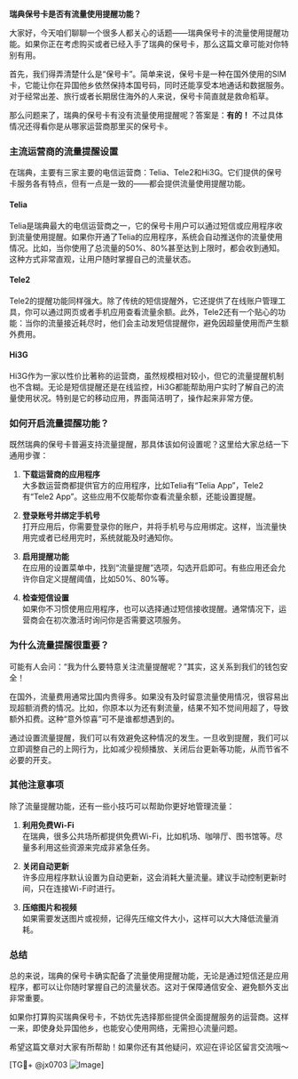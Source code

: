 **瑞典保号卡是否有流量使用提醒功能？**

大家好，今天咱们聊聊一个很多人都关心的话题——瑞典保号卡的流量使用提醒功能。如果你正在考虑购买或者已经入手了瑞典的保号卡，那么这篇文章可能对你特别有用。

首先，我们得弄清楚什么是“保号卡”。简单来说，保号卡是一种在国外使用的SIM卡，它能让你在异国他乡依然保持本国号码，同时还能享受本地通话和数据服务。对于经常出差、旅行或者长期居住海外的人来说，保号卡简直就是救命稻草。

那么问题来了，瑞典的保号卡有没有流量使用提醒呢？答案是：**有的！** 不过具体情况还得看你是从哪家运营商那里买的保号卡。

### **主流运营商的流量提醒设置**
在瑞典，主要有三家主要的电信运营商：Telia、Tele2和Hi3G。它们提供的保号卡服务各有特点，但有一点是一致的——都会提供流量使用提醒功能。

#### **Telia**
Telia是瑞典最大的电信运营商之一，它的保号卡用户可以通过短信或应用程序收到流量使用提醒。如果你开通了Telia的应用程序，系统会自动推送你的流量使用情况。比如，当你使用了总流量的50%、80%甚至达到上限时，都会收到通知。这种方式非常直观，让用户随时掌握自己的流量状态。

#### **Tele2**
Tele2的提醒功能同样强大。除了传统的短信提醒外，它还提供了在线账户管理工具，你可以通过网页或者手机应用查看流量余额。此外，Tele2还有一个贴心的功能：当你的流量接近耗尽时，他们会主动发短信提醒你，避免因超量使用而产生额外费用。

#### **Hi3G**
Hi3G作为一家以性价比著称的运营商，虽然规模相对较小，但它的流量提醒机制也不含糊。无论是短信提醒还是在线监控，Hi3G都能帮助用户实时了解自己的流量使用状况。特别是它的移动应用，界面简洁明了，操作起来非常方便。

### **如何开启流量提醒功能？**
既然瑞典的保号卡普遍支持流量提醒，那具体该如何设置呢？这里给大家总结一下通用步骤：

1. **下载运营商的应用程序**  
   大多数运营商都提供官方的应用程序，比如Telia有“Telia App”，Tele2有“Tele2 App”。这些应用不仅能帮你查看流量余额，还能设置提醒。

2. **登录账号并绑定手机号**  
   打开应用后，你需要登录你的账户，并将手机号与应用绑定。这样，当流量快用完或者已经用完时，系统就能及时通知你。

3. **启用提醒功能**  
   在应用的设置菜单中，找到“流量提醒”选项，勾选开启即可。有些应用还会允许你自定义提醒阈值，比如50%、80%等。

4. **检查短信设置**  
   如果你不习惯使用应用程序，也可以选择通过短信接收提醒。通常情况下，运营商会在初次激活时询问你是否需要这项服务。

### **为什么流量提醒很重要？**
可能有人会问：“我为什么要特意关注流量提醒呢？”其实，这关系到我们的钱包安全！

在国外，流量费用通常比国内贵得多。如果没有及时留意流量使用情况，很容易出现超额消费的情况。比如，你原本以为还有剩流量，结果不知不觉间用超了，导致额外扣费。这种“意外惊喜”可不是谁都想遇到的。

通过设置流量提醒，我们可以有效避免这种情况的发生。一旦收到提醒，我们可以立即调整自己的上网行为，比如减少视频播放、关闭后台更新等功能，从而节省不必要的开支。

### **其他注意事项**
除了流量提醒功能，还有一些小技巧可以帮助你更好地管理流量：

1. **利用免费Wi-Fi**  
   在瑞典，很多公共场所都提供免费Wi-Fi，比如机场、咖啡厅、图书馆等。尽量多利用这些资源来完成非紧急任务。

2. **关闭自动更新**  
   许多应用程序默认设置为自动更新，这会消耗大量流量。建议手动控制更新时间，只在连接Wi-Fi时进行。

3. **压缩图片和视频**  
   如果需要发送图片或视频，记得先压缩文件大小，这样可以大大降低流量消耗。

### **总结**
总的来说，瑞典的保号卡确实配备了流量使用提醒功能，无论是通过短信还是应用程序，都可以让你随时掌握自己的流量状态。这对于保障通信安全、避免额外支出非常重要。

如果你打算购买瑞典保号卡，不妨优先选择那些提供全面提醒服务的运营商。这样一来，即使身处异国他乡，也能安心使用网络，无需担心流量问题。

希望这篇文章对大家有所帮助！如果你还有其他疑问，欢迎在评论区留言交流哦～ 

[TG💪+ @jx0703 ![Image](https://github.com/user-attachments/assets/dbca1d08-cadb-493c-b0ec-ad6f7a83f270)]